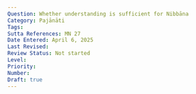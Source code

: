 ```yaml
---
Question: Whether understanding is sufficient for Nibbāna
Category: Pajānāti
Tags:
Sutta References: MN 27
Date Entered: April 6, 2025
Last Revised:
Review Status: Not started
Level: 
Priority: 
Number: 
Draft: true
---
```


